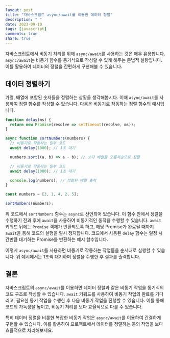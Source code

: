 ```yaml
---
layout: post
title: "자바스크립트 async/await를 이용한 데이터 정렬"
description: " "
date: 2023-09-10
tags: [javascript]
comments: true
share: true
---
```


자바스크립트에서 비동기 처리를 위해 `async/await`를 사용하는 것은 매우 유용합니다. `async/await`는 비동기 함수를 동기식으로 작성할 수 있게 해주는 문법적 설탕입니다. 이를 활용하여 데이터의 정렬을 간편하게 구현해볼 수 있습니다.

## 데이터 정렬하기

가령, 배열에 포함된 숫자들을 정렬하는 상황을 생각해봅시다. 이때 `async/await`를 사용하여 정렬 함수를 작성할 수 있습니다. 다음은 비동기로 작동하는 정렬 함수의 예시입니다.

```javascript
function delay(ms) {
  return new Promise(resolve => setTimeout(resolve, ms));
}

async function sortNumbers(numbers) {
  // 비동기로 작동하는 일부 코드
  await delay(1000); // 1초 대기

  numbers.sort((a, b) => a - b); // 숫자 배열을 오름차순으로 정렬

  // 비동기로 작동하는 일부 코드
  await delay(1000); // 1초 대기

  console.log(numbers); // 정렬된 배열 출력
}

const numbers = [3, 1, 4, 2, 5];

sortNumbers(numbers);
```

위 코드에서 `sortNumbers` 함수는 `async`로 선언되어 있습니다. 이 함수 안에서 정렬을 수행하기 전과 후에 `await`을 사용하여 비동기적인 동작을 수행할 수 있습니다. `await` 키워드 뒤에는 `Promise` 객체가 반환되도록 하고, 해당 Promise가 완료될 때까지 `await`을 통해 코드의 실행을 일시 정지합니다. 코드에서 사용된 `delay` 함수는 일정 시간만큼 대기하는 Promise를 반환하는 예시 함수입니다.

이렇게 `async/await`를 사용하면 비동기로 작동하는 작업들을 순서대로 실행할 수 있습니다. 위 예시에서는 1초씩 대기하며 정렬을 수행한 후 결과를 출력합니다.

## 결론

자바스크립트의 `async/await`를 이용하면 데이터 정렬과 같은 비동기 작업을 동기식의 코드 구조로 작성할 수 있습니다. `await` 키워드를 사용하여 비동기 작업의 완료를 기다리고, 필요한 동기 작업을 수행한 후 다음 비동기 작업을 진행할 수 있습니다. 이를 통해 코드의 가독성을 높이고, 비동기 처리를 보다 효율적으로 다룰 수 있습니다.

특히 데이터 정렬을 비롯한 복잡한 비동기 작업은 `async/await`를 이용하여 간결하게 구현할 수 있습니다. 이를 활용하여 프로젝트에서 데이터를 정렬하는 등의 작업을 보다 효율적으로 처리해보세요.